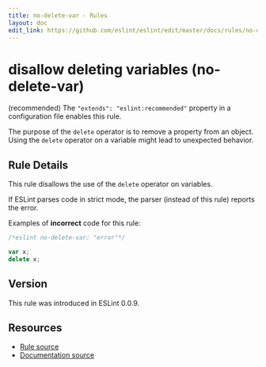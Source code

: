 ```yaml
---
title: no-delete-var - Rules
layout: doc
edit_link: https://github.com/eslint/eslint/edit/master/docs/rules/no-delete-var.md
---
```

<!-- Note: No pull requests accepted for this file. See README.md in the root directory for details. -->

# disallow deleting variables (no-delete-var)

(recommended) The `"extends": "eslint:recommended"` property in a configuration file enables this rule.

The purpose of the `delete` operator is to remove a property from an object. Using the `delete` operator on a variable might lead to unexpected behavior.

## Rule Details

This rule disallows the use of the `delete` operator on variables.

If ESLint parses code in strict mode, the parser (instead of this rule) reports the error.

Examples of **incorrect** code for this rule:

```js
/*eslint no-delete-var: "error"*/

var x;
delete x;
```

## Version

This rule was introduced in ESLint 0.0.9.

## Resources

* [Rule source](https://github.com/eslint/eslint/tree/master/lib/rules/no-delete-var.js)
* [Documentation source](https://github.com/eslint/eslint/tree/master/docs/rules/no-delete-var.md)
